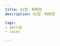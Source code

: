 ```yaml
---
title: 02型：构网型
description: 02型：构网型

tags:
- emtlab
- cases

---
```


<!-- import DocCardList from '@theme/DocCardList';

<DocCardList /> -->